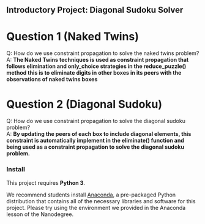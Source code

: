## Introductory Project: Diagonal Sudoku Solver

# Question 1 (Naked Twins)
Q: How do we use constraint propagation to solve the naked twins problem?  
A: **The Naked Twins techniques is used as constraint propagation that follows elimination and only_choice
strategies in the reduce_puzzle() method this is to eliminate digits in other boxes in its peers with the 
observations of naked twins boxes**

# Question 2 (Diagonal Sudoku)
Q: How do we use constraint propagation to solve the diagonal sudoku problem?   
A: **By updating the peers of each box to include diagonal elements, this constraint is automatically implement
 in the eliminate() function and being used as a constraint propagation to solve the diagonal sudoku problem.** 

### Install

This project requires **Python 3**.

We recommend students install [Anaconda](https://www.continuum.io/downloads), a pre-packaged Python distribution that contains all of the necessary libraries and software for this project. 
Please try using the environment we provided in the Anaconda lesson of the Nanodegree.